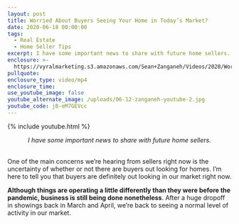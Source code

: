 ```yaml
---
layout: post
title: Worried About Buyers Seeing Your Home in Today’s Market?
date: 2020-06-18 00:00:00
tags:
  - Real Estate
  - Home Seller Tips
excerpt: I have some important news to share with future home sellers.
enclosure: >-
  https://vyralmarketing.s3.amazonaws.com/Sean+Zanganeh/Videos/2020/Worried+About+Buyers+Seeing+Your+Home+in+Todays+Market_.mp4
pullquote:
enclosure_type: video/mp4
enclosure_time:
use_youtube_image: false
youtube_alternate_image: /uploads/06-12-zanganeh-youtube-2.jpg
youtube_code: jB-eM7GEVcc
---
```


{% include youtube.html %}

<center><em>I have some important news to share with future home sellers.</em></center>

<br>One of the main concerns we’re hearing from sellers right now is the uncertainty of whether or not there are buyers out looking for homes. I’m here to tell you that buyers are definitely out looking in our market right now.

**Although things are operating a little differently than they were before the pandemic, business is still being done nonetheless**. After a huge dropoff in showings back in March and April, we’re back to seeing a normal level of activity in our market.